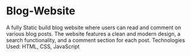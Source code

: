 # Blog-Website 
A fully Static build blog website where users can read and comment on various blog posts. The website features a clean and modern design, a search functionality, and a comment section for each post.
Technologies Used: HTML, CSS, JavaScript
